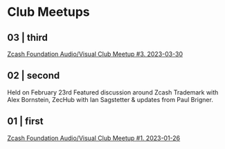 # Club Meetups

## 03 | third

[Zcash Foundation Audio/Visual Club Meetup #3. 2023-03-30](https://www.youtube.com/watch?v=5j8qMop7IsI)

## 02 | second

Held on February 23rd Featured discussion around Zcash Trademark with Alex
Bornstein, ZecHub with Ian Sagstetter & updates from Paul Brigner.

## 01 | first

[Zcash Foundation Audio/Visual Club Meetup #1. 2023-01-26](https://www.youtube.com/watch?v=rVdONRg67aw)
